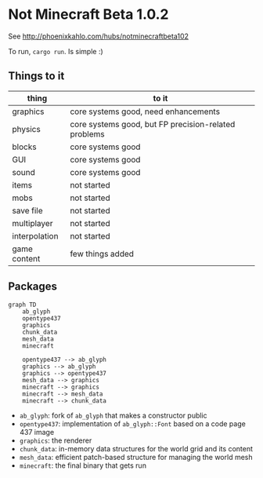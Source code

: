 
# Not Minecraft Beta 1.0.2

See http://phoenixkahlo.com/hubs/notminecraftbeta102

To run, `cargo run`. Is simple :)

## Things to it

|thing|to it|
|---|---|
|graphics|core systems good, need enhancements|
|physics|core systems good, but FP precision-related problems|
|blocks|core systems good|
|GUI|core systems good|
|sound|core systems good|
|items|not started|
|mobs|not started|
|save file|not started|
|multiplayer|not started|
|interpolation|not started|
|game content|few things added|

## Packages

```mermaid
graph TD
    ab_glyph
    opentype437
    graphics
    chunk_data
    mesh_data
    minecraft

    opentype437 --> ab_glyph
    graphics --> ab_glyph
    graphics --> opentype437
    mesh_data --> graphics
    minecraft --> graphics
    minecraft --> mesh_data
    minecraft --> chunk_data
```

- `ab_glyph`: fork of `ab_glyph` that makes a constructor public
- `opentype437`: implementation of `ab_glyph::Font` based on a code page 437
  image
- `graphics`: the renderer
- `chunk_data`: in-memory data structures for the world grid and its content
- `mesh_data`: efficient patch-based structure for managing the world mesh
- `minecraft`: the final binary that gets run

